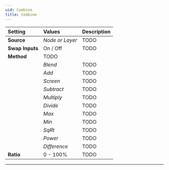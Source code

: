 ```yaml
---
uid: Combine
title: Combine
---
```


| Setting         | Values          | Description |
| :-------------- | :-------------- | :---------- |
| **Source**      | *Node or Layer* | TODO       |
| **Swap Inputs** | On / Off        | TODO       |
| **Method**      | TODO           |
|                 | *Blend*         | TODO       |
|                 | *Add*           | TODO       |
|                 | *Screen*        | TODO       |
|                 | *Subtract*      | TODO       |
|                 | *Multiply*      | TODO       |
|                 | *Divide*        | TODO       |
|                 | *Max*           | TODO       |
|                 | *Min*           | TODO       |
|                 | *SqRt*          | TODO       |
|                 | *Power*         | TODO       |
|                 | *Difference*    | TODO       |
| **Ratio**       | 0 - 100%     | TODO       |




***

<!--examples-->